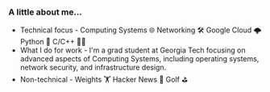 ### A little about me...

- Technical focus - Computing Systems 🌐 Networking 🛠️ Google Cloud 🌩️ Python 🐉 C/C++ 👴🏻
- What I do for work - I'm a grad student at Georgia Tech focusing on advanced aspects of Computing Systems, including operating systems, network security, and infrastructure design.
- Non-technical - Weights 🏋 Hacker News 🎿 Golf ⛳
